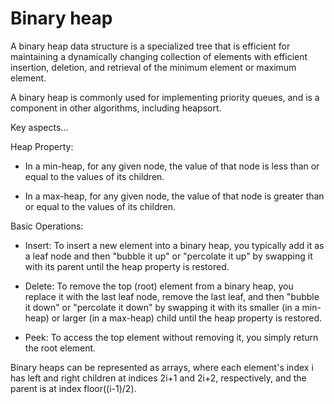 # Binary heap

A binary heap data structure is a specialized tree that is efficient for maintaining a dynamically changing collection of elements with efficient insertion, deletion, and retrieval of the minimum element or maximum element. 

A binary heap is commonly used for implementing priority queues, and is a component in other algorithms, including heapsort.

Key aspects…

Heap Property: 

* In a min-heap, for any given node, the value of that node is less than or equal to the values of its children. 

* In a max-heap, for any given node, the value of that node is greater than or equal to the values of its children.

Basic Operations:

* Insert: To insert a new element into a binary heap, you typically add it as a leaf node and then "bubble it up" or "percolate it up" by swapping it with its parent until the heap property is restored.

* Delete: To remove the top (root) element from a binary heap, you replace it with the last leaf node, remove the last leaf, and then "bubble it down" or "percolate it down" by swapping it with its smaller (in a min-heap) or larger (in a max-heap) child until the heap property is restored.

* Peek: To access the top element without removing it, you simply return the root element.

Binary heaps can be represented as arrays, where each element's index i has left and right children at indices 2i+1 and 2i+2, respectively, and the parent is at index floor((i-1)/2).

